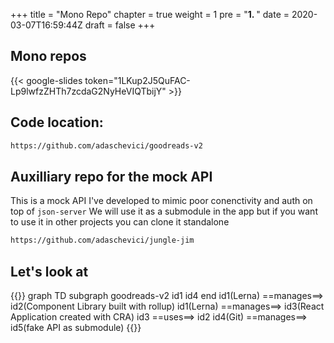 +++
title = "Mono Repo"
chapter = true
weight = 1
pre = "<b>1. </b>"
date = 2020-03-07T16:59:44Z
draft = false
+++


## Mono repos

{{< google-slides token="1LKup2J5QuFAC-Lp9lwfzZHTh7zcdaG2NyHeVIQTbijY" >}}


## Code location:
```bash
https://github.com/adaschevici/goodreads-v2
```

## Auxilliary repo for the mock API
This is a mock API I've developed to mimic poor conenctivity and auth on top of `json-server`
We will use it as a submodule in the app but if you want to use it in other projects you can clone it standalone

```bash
https://github.com/adaschevici/jungle-jim
```

## Let's look at

{{<mermaid>}}
graph TD
    subgraph goodreads-v2
        id1
        id4
    end
    id1(Lerna) ==manages==> id2(Component Library built with rollup)
    id1(Lerna) ==manages==> id3(React Application created with CRA)
    id3 ==uses==> id2
    id4(Git) ==manages==> id5(fake API as submodule)
{{</mermaid>}}
